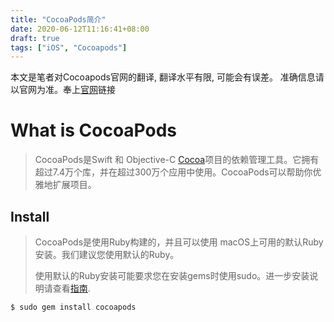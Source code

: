 ```yaml
---
title: "CocoaPods简介"
date: 2020-06-12T11:16:41+08:00
draft: true
tags: ["iOS", "Cocoapods"]
---
```


本文是笔者对Cocoapods官网的翻译, 翻译水平有限, 可能会有误差。 准确信息请以官网为准。奉上[官网](https://cocoapods.org)链接



# What is CocoaPods

> CocoaPods是Swift 和 Objective-C [Cocoa](https://baike.baidu.com/item/Cocoa/7050456?fr=aladdin)项目的依赖管理工具。它拥有超过7.4万个库，并在超过300万个应用中使用。CocoaPods可以帮助你优雅地扩展项目。



## Install

> CocoaPods是使用Ruby构建的，并且可以使用 macOS上可用的默认Ruby安装。我们建议您使用默认的Ruby。
>
> 使用默认的Ruby安装可能要求您在安装gems时使用sudo。进一步安装说明请查看[指南](https://guides.cocoapods.org/using/getting-started.html#getting-started).

```
$ sudo gem install cocoapods
```

